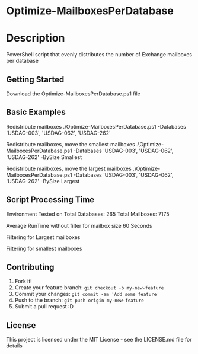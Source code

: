 # Optimize-MailboxesPerDatabase

# Description

PowerShell script that evenly distributes the number of Exchange mailboxes per database

## Getting Started

Download the Optimize-MailboxesPerDatabase.ps1 file

## Basic Examples
Redistribute mailboxes
  .\Optimize-MailboxesPerDatabase.ps1 -Databases 'USDAG-003', 'USDAG-062', 'USDAG-262'

Redistribute mailboxes, move the smallest mailboxes 
  .\Optimize-MailboxesPerDatabase.ps1 -Databases 'USDAG-003', 'USDAG-062', 'USDAG-262' -BySize Smallest

Redistribute mailboxes, move the largest mailboxes
  .\Optimize-MailboxesPerDatabase.ps1 -Databases 'USDAG-003', 'USDAG-062', 'USDAG-262' -BySize Largest  

## Script Processing Time

Environment Tested on 
Total Databases: 265
Total Mailboxes: 7175

Average RunTime without filter for mailbox size
60 Seconds

Filtering for Largest mailboxes

Filtering for smallest mailboxes

## Contributing

1. Fork it!
2. Create your feature branch: `git checkout -b my-new-feature`
3. Commit your changes: `git commit -am 'Add some feature'`
4. Push to the branch: `git push origin my-new-feature`
5. Submit a pull request :D

## License

This project is licensed under the MIT License - see the LICENSE.md file for details


